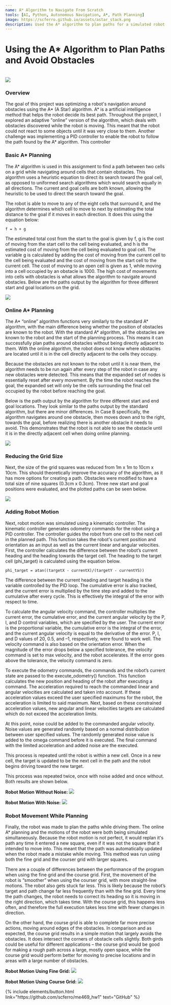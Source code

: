 ```yaml
---
name: A* Algorithm to Navigate From Scratch
tools: [AI, Python, Autonomous Navigation, A*, Path Planning]
image: https://scferro.github.io/assets/astar_stack.png
description: Used the A* algorithm to plan paths for a simulated robot.
---
```


# Using the A* Algorithm to Plan Paths and Avoid Obstacles
<br>

<img src="{{ site.url }}{{ site.baseurl }}/assets/astar_stack.png" />


### Overview
The goal of this project was optimizing a robot's navigation around obstacles using the A* (A Star) algorithm. A* is a artificial intelligence method that helps the robot decide its best path. Throughout the project, I explored an adaptive "online" version of the algorithm, which deals with obstacles discovered while the robot is moving. This meant that the robot could not react to some objects until it was very close to them. Another challenge was implementing a PID controller to enable the robot to follow the path found by the A* algorithm. This controller 


### Basic A* Planning
The A* algorithm is used in this assignment to find a path between two cells on a grid while navigating around cells that contain obstacles. This algorithm uses a heuristic equation to direct its search toward the goal cell, as opposed to uniformed search algorithms which would search equally in all directions. The current and goal cells are both known, allowing the heuristic to be used to direct the search toward the goal. 

The robot is able to move to any of the eight cells that surround it, and the algorithm determines which cell to move to next by estimating the total distance to the goal if it moves in each direction. It does this using the equation below:

    f = h + g

The estimated total cost from the start to the goal is given by f, g is the cost of moving from the start cell to the cell being evaluated, and h is the estimated cost of moving from the cell being evaluated to goal cell. The variable g is calculated by adding the cost of moving from the current cell to the cell being evaluated and the cost of moving from the start cell to the current cell. The cost of moving to an open cell is given as 1, while moving into a cell occupied by an obstacle is 1000. The high cost of movements into cells with obstacles is what allows the algorithm to navigate around obstacles. Below are the paths output by the algorithm for three different start and goal locations on the grid.

<img src="{{ site.url }}{{ site.baseurl }}/assets/astar1.png" />
<br>


### Online A* Planning
The A* “online” algorithm functions very similarly to the standard A* algorithm, with the main difference being whether the position of obstacles are known to the robot. With the standard A* algorithm, all the obstacles are known to the robot and the start of the planning process. This means it can successfully plan paths around obstacles without being directly adjacent to them. With the online algorithm, the robot does not know where obstacles are located until it is in the cell directly adjacent to the cells they occupy.  

Because the obstacles are not known to the robot until it is near them, the algorithm needs to be run again after every step of the robot in case any new obstacles were detected. This means that the expanded set of nodes is essentially reset after every movement. By the time the robot reaches the goal, the expanded set will only be the cells surrounding the final cell occupied by the robot before reaching the goal. 

Below is the path output by the algorithm for three different start and end goal locations. They look similar to the paths output by the standard algorithm, but there are minor differences. In Case B specifically, the algorithm navigates around one obstacle, then moves down and to the right, towards the goal, before realizing there is another obstacle it needs to avoid. This demonstrates that the robot is not able to see the obstacle until it is in the directly adjacent cell when doing online planning. 

<img src="{{ site.url }}{{ site.baseurl }}/assets/astar2.png" />
<br>


### Reducing the Grid Size
Next, the size of the grid squares was reduced from 1m x 1m to 10cm x 10cm. This should theoretically improve the accuracy of the algorithm, as it has more options for creating a path. Obstacles were modified to have a total size of nine squares (0.3cm x 0.3cm). Three new start and goal positions were evaluated, and the plotted paths can be seen below. 

<img src="{{ site.url }}{{ site.baseurl }}/assets/astar3.png" />
<br>


### Adding Robot Motion
Next, robot motion was simulated using a kinematic controller. The kinematic controller generates odometry commands for the robot using a PID controller. The controller guides the robot from one cell to the next cell in the planned path. This function takes the robot's current position and orientation as an input as well as the current linear and angular velocities. First, the controller calculates the difference between the robot’s current heading and the heading towards the target cell. The heading to the target cell (phi_target) is calculated using the equation below. 

    phi_target = atan((targetX - currentX)/(targetY - currentYS))

The difference between the current heading and target heading is the variable controlled by the PID loop. The cumulative error is also tracked, and the current error is multiplied by the time step and added to the cumulative after every cycle. This is effectively the integral of the error with respect to time. 

To calculate the angular velocity command, the controller multiplies the current error, the cumulative error, and the current angular velocity by the P, I, and D control variables, which are specified by the user. The current error is the proportional variable, the cumulative error is the integral of the error, and the current angular velocity is equal to the derivative of the error. P, I, and D values of 20, 0.5, and –1, respectively, were found to work well. The velocity command is also based on the orientation error. When the magnitude of the error drops below a specified tolerance, the velocity command is set to max velocity, and the robot accelerates. If the error goes above the tolerance, the velocity command is zero.  

To execute the odometry commands, the commands and the robot’s current state are passed to the execute_odometry() function. This function calculates the new position and heading of the robot after executing a command. The acceleration required to reach the commanded linear and angular velocities are calculated and taken into account. If these acceleration values exceed the user specified maximums for the robot, the acceleration is limited to said maximum. Next, based on these constrained acceleration values, new angular and linear velocities targets are calculated which do not exceed the acceleration limits.  

At this point, noise could be added to the commanded angular velocity. Noise values are generated randomly based on a normal distribution between user specified values. The randomly generated noise value is added to the omega command before it is executed. The final command with the limited acceleration and added noise are the executed.  

This process is repeated until the robot is within a new cell. Once in a new cell, the target is updated to be the next cell in the path and the robot begins driving toward the new target. 

This process was repeated twice, once with noise added and once without. Both results are shown below.

**Robot Motion Without Noise:**
<img src="{{ site.url }}{{ site.baseurl }}/assets/astar4.png" />

**Robot Motion With Noise:**
<img src="{{ site.url }}{{ site.baseurl }}/assets/astar5.png" />
<br>


### Robot Movement While Planning
Finally, the robot was made to plan the paths while driving them. The online A* planning and the motions of the robot were both being simulated simultaneously. Because the robot motion is not perfect, it would replan it's path any time it entered a new square, even if it was not the square that it intended to move into. This meant that the path was automatically updated when the robot made a mistake while moving. This method was run using both the fine grid and the courser grid with larger squares. 

There are a couple of differences between the performance of the program when using the fine grid and the course grid. First, the movement of the robot is “smoother” when using the courser grid, with more straight-line motions. The robot also gets stuck far less. This is likely because the robot’s target and path change far less frequently than with the fine grid. Every time the path changes, the robot needs to correct its heading so it is moving in the right direction, which takes time. With the course grid, this happens less often, and therefore the full execution takes less time with fewer changes in direction.  

On the other hand, the course grid is able to complete far more precise actions, moving around edges of the obstacles. In comparison and as expected, the course grid results in a simple motion that largely avoids the obstacles. It does intersect the corners of obstacle cells slightly. Both girds could be useful for different applications – the course grid would be good for making a rough path across a large, mostly open space, while the course grid would perform better for moving to precise locations and in areas with a large number of obstacles.  

**Robot Motion Using Fine Grid:**
<img src="{{ site.url }}{{ site.baseurl }}/assets/astar6.png" />

**Robot Motion Using Course Grid:**
<img src="{{ site.url }}{{ site.baseurl }}/assets/astar7.png" />
<br>

<p class="text-center">
{% include elements/button.html link="https://github.com/scferro/me469_hw1" text="GitHub" %}
</p>